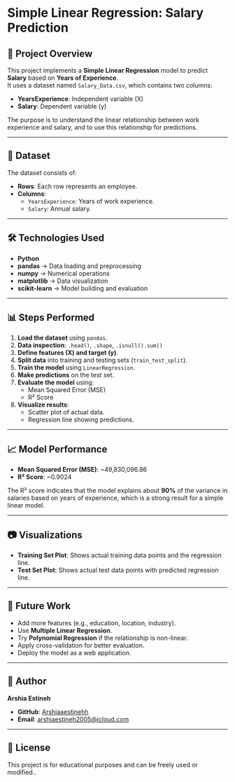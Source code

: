 # Simple Linear Regression: Salary Prediction

## 📌 Project Overview
This project implements a **Simple Linear Regression** model to predict **Salary** based on **Years of Experience**.  
It uses a dataset named `Salary_Data.csv`, which contains two columns:
- **YearsExperience**: Independent variable (X)
- **Salary**: Dependent variable (y)

The purpose is to understand the linear relationship between work experience and salary, and to use this relationship for predictions.

---

## 📂 Dataset
The dataset consists of:
- **Rows**: Each row represents an employee.
- **Columns**:
  - `YearsExperience`: Years of work experience.
  - `Salary`: Annual salary.

---

## 🛠️ Technologies Used
- **Python**
- **pandas** → Data loading and preprocessing
- **numpy** → Numerical operations
- **matplotlib** → Data visualization
- **scikit-learn** → Model building and evaluation

---

## 📊 Steps Performed
1. **Load the dataset** using `pandas`.
2. **Data inspection**: `.head()`, `.shape`, `.isnull().sum()`
3. **Define features (X) and target (y)**.
4. **Split data** into training and testing sets (`train_test_split`).
5. **Train the model** using `LinearRegression`.
6. **Make predictions** on the test set.
7. **Evaluate the model** using:
   - Mean Squared Error (MSE)
   - R² Score
8. **Visualize results**:
   - Scatter plot of actual data.
   - Regression line showing predictions.

---

## 📈 Model Performance
- **Mean Squared Error (MSE)**: ~49,830,096.86
- **R² Score**: ~0.9024

The R² score indicates that the model explains about **90%** of the variance in salaries based on years of experience, which is a strong result for a simple linear model.

---

## 📷 Visualizations
- **Training Set Plot**: Shows actual training data points and the regression line.
- **Test Set Plot**: Shows actual test data points with predicted regression line.

---

## 🚀 Future Work
- Add more features (e.g., education, location, industry).
- Use **Multiple Linear Regression**.
- Try **Polynomial Regression** if the relationship is non-linear.
- Apply cross-validation for better evaluation.
- Deploy the model as a web application.

---

## 👤 Author
**Arshia Estineh**  
- **GitHub**: [Arshiaaestinehh](https://github.com/Arshiaaestineh)  
- **Email**: [arshiaestineh2005@icloud.com](mailto:arshiaestineh2005@icloud.com)  

---

## 📄 License
This project is for educational purposes and can be freely used or modified..


